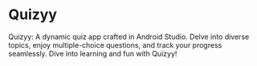 # Quizyy
Quizyy: A dynamic quiz app crafted in Android Studio. Delve into diverse topics, enjoy multiple-choice questions, and track your progress seamlessly. Dive into learning and fun with Quizyy!
